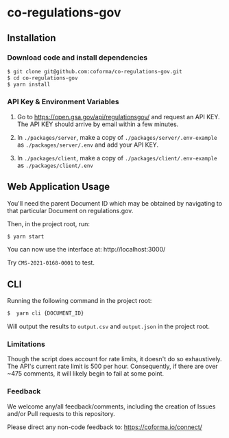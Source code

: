 # co-regulations-gov

## Installation

### Download code and install dependencies

```sh
$ git clone git@github.com:coforma/co-regulations-gov.git
$ cd co-regulations-gov
$ yarn install
```

### API Key & Environment Variables

1. Go to https://open.gsa.gov/api/regulationsgov/ and request an API KEY. The API KEY should arrive by email within a few minutes.

2. In `./packages/server`, make a copy of `./packages/server/.env-example` as `./packages/server/.env` and add your API KEY.

3. In `./packages/client`, make a copy of `./packages/client/.env-example` as `./packages/client/.env`

## Web Application Usage

You'll need the parent Document ID which may be obtained by navigating to that particular Document on regulations.gov.

Then, in the project root, run:

```sh
$ yarn start
```

You can now use the interface at: http://localhost:3000/

Try `CMS-2021-0168-0001` to test.

## CLI

Running the following command in the project root:

```sh
$  yarn cli {DOCUMENT_ID}
```

Will output the results to `output.csv` and `output.json` in the project root.

### Limitations

Though the script does account for rate limits, it doesn't do so exhaustively. The API's current rate limit is 500 per hour. Consequently, if there are over ~475 comments, it will likely begin to fail at some point.

### Feedback

We welcome any/all feedback/comments, including the creation of Issues and/or Pull requests to this repository.

Please direct any non-code feedback to: https://coforma.io/connect/
